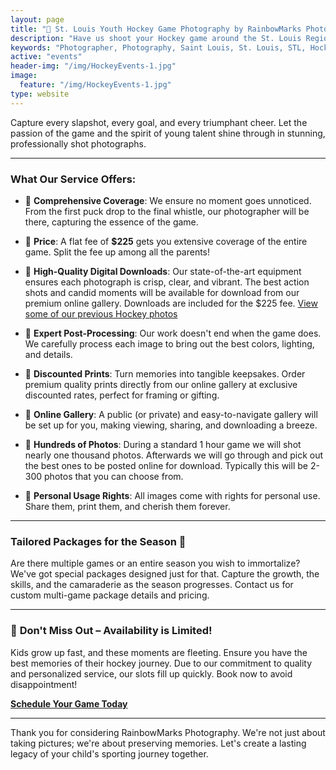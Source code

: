 ```yaml
---
layout: page
title: "🏒 St. Louis Youth Hockey Game Photography by RainbowMarks Photography 📸"
description: "Have us shoot your Hockey game around the St. Louis Region!"
keywords: "Photographer, Photography, Saint Louis, St. Louis, STL, Hockey, Games, Youth Hockey"
active: "events"
header-img: "/img/HockeyEvents-1.jpg"
image:
  feature: "/img/HockeyEvents-1.jpg"
type: website
---
```


Capture every slapshot, every goal, and every triumphant cheer. Let the passion of the game and the spirit of young talent shine through in stunning, professionally shot photographs.

---

### **What Our Service Offers:**

* 📌 **Comprehensive Coverage**: We ensure no moment goes unnoticed. From the first puck drop to the final whistle, our photographer will be there, capturing the essence of the game.

* 📌 **Price**: A flat fee of **$225** gets you extensive coverage of the entire game. Split the fee up among all the parents!

* 📌 **High-Quality Digital Downloads**: Our state-of-the-art equipment ensures each photograph is crisp, clear, and vibrant. The best action shots and candid moments will be available for download from our premium online gallery. Downloads are included for the $225 fee. [View some of our previous Hockey photos](https://photos.rainbowmarks.com/search#q=hockey&c=photos&i=0)

* 📌 **Expert Post-Processing**: Our work doesn't end when the game does. We carefully process each image to bring out the best colors, lighting, and details.

* 📌 **Discounted Prints**: Turn memories into tangible keepsakes. Order premium quality prints directly from our online gallery at exclusive discounted rates, perfect for framing or gifting.

* 📌 **Online Gallery**: A public (or private) and easy-to-navigate gallery will be set up for you, making viewing, sharing, and downloading a breeze.

* 📌 **Hundreds of Photos**: During a standard 1 hour game we will shot nearly one thousand photos. Afterwards we will go through and pick out the best ones to be posted online for download. Typically this will be 2-300 photos that you can choose from.

* 📌 **Personal Usage Rights**: All images come with rights for personal use. Share them, print them, and cherish them forever.

---

### **Tailored Packages for the Season 🎁**

Are there multiple games or an entire season you wish to immortalize? We've got special packages designed just for that. Capture the growth, the skills, and the camaraderie as the season progresses. Contact us for custom multi-game package details and pricing.

---

### 📆 **Don't Miss Out – Availability is Limited!**

Kids grow up fast, and these moments are fleeting. Ensure you have the best memories of their hockey journey. Due to our commitment to quality and personalized service, our slots fill up quickly. Book now to avoid disappointment!

[**Schedule Your Game Today**](https://www.chrishammond.com/contact)

---

Thank you for considering RainbowMarks Photography. We're not just about taking pictures; we're about preserving memories. Let's create a lasting legacy of your child's sporting journey together.